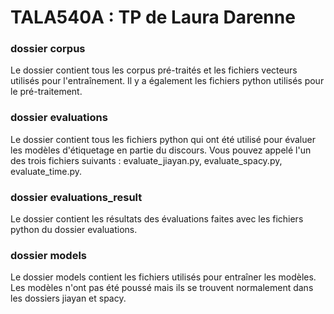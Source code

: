 # TALA540A : TP de Laura Darenne

### dossier corpus

Le dossier contient tous les corpus pré-traités et les fichiers vecteurs utilisés pour l'entraînement. Il y a également les fichiers python utilisés pour le pré-traitement.

### dossier evaluations

Le dossier contient tous les fichiers python qui ont été utilisé pour évaluer les modèles d'étiquetage en partie du discours. Vous pouvez appelé l'un des trois fichiers suivants : evaluate_jiayan.py, evaluate_spacy.py, evaluate_time.py.

### dossier evaluations_result

Le dossier contient les résultats des évaluations faites avec les fichiers python du dossier evaluations.

### dossier models

Le dossier models contient les fichiers utilisés pour entraîner les modèles. Les modèles n'ont pas été poussé mais ils se trouvent normalement dans les dossiers jiayan et spacy.
